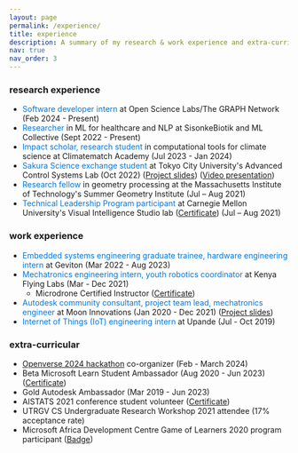 ```yaml
---
layout: page
permalink: /experience/
title: experience
description: A summary of my research & work experience and extra-curricular involvements.
nav: true
nav_order: 3
---
```


### research experience
- <span style="color:#0076df;">Software developer intern</span> at Open Science Labs/The
GRAPH Network (Feb 2024 - Present)
- <span style="color:#0076df;">Researcher</span> in ML for healthcare and NLP at SisonkeBiotik and ML Collective (Sept 2022 - Present)
- <span style="color:#0076df;">Impact scholar, research student</span> in computational tools for climate science at Climatematch Academy (Jul 2023 - Jan 2024)
- <span style="color:#0076df;">Sakura Science exchange student</span> at Tokyo City University's Advanced Control Systems Lab (Oct 2022) ([Project slides](https://docs.google.com/presentation/u/0/d/16vXem3u9ALhnsKBx8YZVZleu-DBJgQBa4F-c1GQZbn0/edit)) ([Video presentation](https://youtu.be/CqNXNicfxcQ)) 
- <span style="color:#0076df;">Research fellow</span> in geometry processing at the Massachusetts Institute of Technology's Summer Geometry Institute (Jul – Aug 2021)
- <span style="color:#0076df;">Technical Leadership Program participant</span> at Carnegie Mellon University's Visual Intelligence Studio lab ([Certificate](https://drive.google.com/file/d/1s-xkaC8kYttWQbf2LQoSUB-a9emcN8g9/view?usp=sharing)) (Jul – Aug 2021)

### work experience
- <span style="color:#0076df;">Embedded systems engineering graduate trainee, hardware engineering intern</span> at Geviton (Mar 2022 - Aug 2023)
- <span style="color:#0076df;">Mechatronics engineering intern, youth robotics coordinator</span> at Kenya Flying Labs (Mar - Dec 2021)
    - Microdrone Certified Instructor ([Certificate](https://drive.google.com/file/d/1BuKy3S77jTEzzIMgzc49ReXYDCnpv5iL/view))
- <span style="color:#0076df;">Autodesk community consultant, project team lead, mechatronics engineer</span> at Moon Innovations (Jan 2020 - Dec 2021) ([Project slides](https://docs.google.com/presentation/d/1KrTVAxAbcux1UlYf01tTnq29lDOVFfjCGHu3sFKktZw/edit?usp=sharing))
- <span style="color:#0076df;">Internet of Things (IoT) engineering intern</span> at Upande (Jul - Oct 2019)

### extra-curricular
- [Openverse 2024 hackathon](https://openverse24.devpost.com/) co-organizer (Feb - March 2024)
- Beta Microsoft Learn Student Ambassador (Aug 2020 - Jun 2023) ([Certificate](https://drive.google.com/file/d/1QSyQXBWv1iFGJ0uvXuzA6zY4rbsDK6Et/view?usp=sharing))
- Gold Autodesk Ambassador (Mar 2019 - Jun 2023)
- AISTATS 2021 conference student volunteer ([Certificate](https://drive.google.com/file/d/10Ut2KDH0laJC3EkxXaBa3rAbc0hXSWGK/view?usp=sharing))
- UTRGV CS Undergraduate Research Workshop 2021 attendee (17% acceptance rate)
- Microsoft Africa Development Centre Game of Learners 2020 program participant ([Badge](https://www.credly.com/badges/362e721e-4b9a-41a8-adc2-2272dfedb5d4))